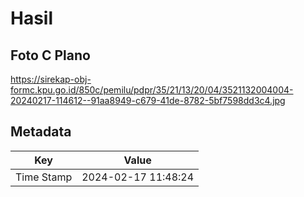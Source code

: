 # Hasil

## Foto C Plano

https://sirekap-obj-formc.kpu.go.id/850c/pemilu/pdpr/35/21/13/20/04/3521132004004-20240217-114612--91aa8949-c679-41de-8782-5bf7598dd3c4.jpg


## Metadata

| Key        | Value               |
| ---------- | ------------------- |
| Time Stamp | 2024-02-17 11:48:24 |



